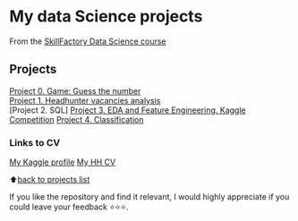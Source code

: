 # My data Science projects

From the [SkillFactory Data Science course](https://skillfactory.ru/data-scientist)

## Projects 
[Project 0. Game: Guess the number](https://github.com/zamirich/SF-Projects/tree/main/project_0)  
[Project 1. Headhunter vacancies analysis](https://github.com/zamirich/SF-Projects/tree/main/project_1)      
[Project 2. SQL]
[Project 3. EDA and Feature Engineering. Kaggle Competition](https://github.com/zamirich/SF-Projects/tree/main/project_3)
[Project 4. Classification](https://github.com/zamirich/SF-Projects/tree/main/project_4)           

### Links to CV
[My Kaggle profile](https://www.kaggle.com/zamirich) 
[My HH CV](___) 

:arrow_up:[back to projects list](https://github.com/zamirich/SF-Projects/tree/main/README.md#Projects)

If you like the repository and find it relevant, I would highly appreciate if you could leave your feedback ⭐️⭐️⭐️.
